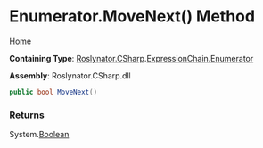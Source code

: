 # Enumerator\.MoveNext\(\) Method <a name="_Top"></a>

[Home](../../../../../README.md)

**Containing Type**: [Roslynator.CSharp](../../../README.md#_Top)\.[ExpressionChain.Enumerator](../README.md#_Top)

**Assembly**: Roslynator\.CSharp\.dll

```csharp
public bool MoveNext()
```

### Returns

System\.[Boolean](https://docs.microsoft.com/en-us/dotnet/api/system.boolean)

